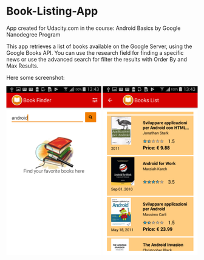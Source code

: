 # Book-Listing-App
App created for Udacity.com in the course: Android Basics by Google Nanodegree Program


This app retrieves a list of books available on the Google Server, using the Google Books API.
You can use the research field for finding a specific news or use the advanced search for filter the results with Order By and Max Results.

Here some screenshot:
<p align="center">
  <img src="Screenshot_2017-07-14-13-43-03.png" width="250"/>
  <img src="Screenshot_2017-07-14-13-43-46.png" width="250"/>
</p>
